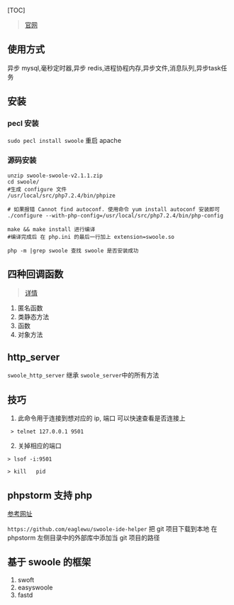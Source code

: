 [TOC]

> [官网](https://www.swoole.com/)
## 使用方式
异步 mysql,毫秒定时器,异步 redis,进程协程内存,异步文件,消息队列,异步task任务

## 安装
### pecl 安装
`sudo pecl install swoole`
重启 apache

### 源码安装
```
unzip swoole-swoole-v2.1.1.zip 
cd swoole/ 
#生成 configure 文件
/usr/local/src/php7.2.4/bin/phpize 

# 如果报错 Cannot find autoconf. 使用命令 yum install autoconf 安装即可
./configure --with-php-config=/usr/local/src/php7.2.4/bin/php-config

make && make install 进行编译
#编译完成后 在 php.ini 的最后一行加上 extension=swoole.so

php -m |grep swoole 查找 swoole 是否安装成功
```
##  四种回调函数
> [详情](https://wiki.swoole.com/wiki/page/458.html)
1. 匿名函数
2. 类静态方法
3. 函数
4. 对象方法

## http_server
`swoole_http_server`  继承 `swoole_server`中的所有方法


## 技巧
1.  此命令用于连接到想对应的 ip, 端口  可以快速查看是否连接上
```
 > telnet 127.0.0.1 9501   
 ```
 2. 关掉相应的端口
```
> lsof -i:9501

> kill   pid
```

## phpstorm 支持 php

[参考网址](https://www.jianshu.com/p/4a43d23f38af)

`https://github.com/eaglewu/swoole-ide-helper`
把 git 项目下载到本地
在 phpstorm 左侧目录中的外部库中添加当 git 项目的路径


## 基于 swoole 的框架
1. swoft
2. easyswoole
3. fastd